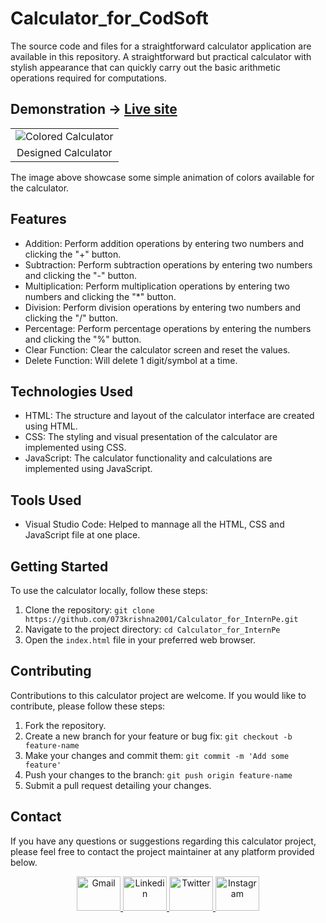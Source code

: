 # Calculator_for_CodSoft
The source code and files for a straightforward calculator application are available in this repository. A straightforward but practical calculator with stylish appearance that can quickly carry out the basic arithmetic operations required for computations.


## Demonstration -> [Live site](https://073krishna2001.github.io/Calculator_for_CodSoft/)

<table>
  <tr>
    <td align="center">
      <img src="https://github.com/073krishna2001/Calculator_for_CodSoft/assets/96362071/6bbcc3d9-ecf5-49a9-a75a-49ebf47cd204" alt="Colored Calculator">
    </td>
  </tr>
  <tr>
    <td align="center">Designed Calculator</td>
  </tr>
</table>

The image above showcase some simple animation of colors available for the calculator.


## Features

- Addition: Perform addition operations by entering two numbers and clicking the "+" button.
- Subtraction: Perform subtraction operations by entering two numbers and clicking the "-" button.
- Multiplication: Perform multiplication operations by entering two numbers and clicking the "*" button.
- Division: Perform division operations by entering two numbers and clicking the "/" button.
- Percentage: Perform percentage operations by entering the numbers and clicking the "%" button.
- Clear Function: Clear the calculator screen and reset the values.
- Delete Function: Will delete 1 digit/symbol at a time.


## Technologies Used

- HTML: The structure and layout of the calculator interface are created using HTML.
- CSS: The styling and visual presentation of the calculator are implemented using CSS.
- JavaScript: The calculator functionality and calculations are implemented using JavaScript.


## Tools Used

- Visual Studio Code: Helped to mannage all the HTML, CSS and JavaScript file at one place.


## Getting Started

To use the calculator locally, follow these steps:

1. Clone the repository: `git clone https://github.com/073krishna2001/Calculator_for_InternPe.git`
2. Navigate to the project directory: `cd Calculator_for_InternPe`
3. Open the `index.html` file in your preferred web browser.


## Contributing

Contributions to this calculator project are welcome. If you would like to contribute, please follow these steps:

1. Fork the repository.
2. Create a new branch for your feature or bug fix: `git checkout -b feature-name`
3. Make your changes and commit them: `git commit -m 'Add some feature'`
4. Push your changes to the branch: `git push origin feature-name`
5. Submit a pull request detailing your changes.


## Contact

If you have any questions or suggestions regarding this calculator project, please feel free to contact the project maintainer at any platform provided below.

<div align="center">
  <a href="mailto:073krishna2002@gmail.com" target="_blank" rel="noreferrer">
  <img src="https://cdn.worldvectorlogo.com/logos/gmail-icon-2.svg" alt="Gmail" width="70" height="55">
  </a>
  <a href="https://www.linkedin.com/in/krishna-pratap-singh-7b0b61228/" target="_blank" rel="noreferrer">
  <img src="https://cdn.worldvectorlogo.com/logos/linkedin-icon-2.svg" alt="Linkedin" width="70" height="55">
  </a>
  <a href="https://twitter.com/Krishna99141626" target="_blank" rel="noreferrer">
  <img src="https://cdn.worldvectorlogo.com/logos/twitter-6.svg" alt="Twitter" width="70" height="55">
  </a>
  <a href="https://www.instagram.com/krishnapratapsingh2025/" target="_blank" rel="noreferrer">
  <img src="https://cdn.worldvectorlogo.com/logos/instagram-2016-5.svg" alt="Instagram" width="70" height="55">
  </a>
</div>
